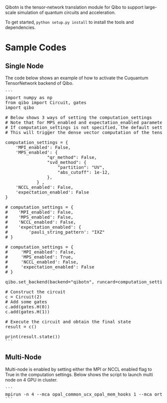 Qibotn is the tensor-network translation module for Qibo to support large-scale simulation of quantum circuits and acceleration.

To get started, `python setup.py install` to install the tools and dependencies.

# Sample Codes
## Single Node
The code below shows an example of how to activate the Cuquantum TensorNetwork backend of Qibo.
<pre>
```
import numpy as np
from qibo import Circuit, gates
import qibo

# Below shows 3 ways of setting the computation_settings
# Note that for MPS_enabled and expectation_enabled parameters the accepted inputs are boolean or a dictionary with the format shown below.
# If computation_settings is not specified, the default setting is used in which all booleans will be False. 
# This will trigger the dense vector computation of the tensornet.

computation_settings = {
    'MPI_enabled': False,
    'MPS_enabled': {
                "qr_method": False,
                "svd_method": {
                    "partition": "UV",
                    "abs_cutoff": 1e-12,
                },
            } ,
    'NCCL_enabled': False,
    'expectation_enabled': False
}

# computation_settings = {
#    'MPI_enabled': False,
#    'MPS_enabled': False,
#    'NCCL_enabled': False,
#    'expectation_enabled': {
#        'pauli_string_pattern': "IXZ"
# }

# computation_settings = {
#     'MPI_enabled': False,
#     'MPS_enabled': True,
#     'NCCL_enabled': False,
#     'expectation_enabled': False
# }

qibo.set_backend(backend="qibotn", runcard=computation_settings)

# Construct the circuit
c = Circuit(2)
# Add some gates
c.add(gates.H(0))
c.add(gates.H(1))

# Execute the circuit and obtain the final state
result = c()

print(result.state())
```
</pre>

## Multi-Node
Multi-node is enabled by setting either the MPI or NCCL enabled flag to True in the computation settings. Below shows the script to launch multi node on 4 GPU in cluster. 

<pre>
```
mpirun -n 4 --mca opal_common_ucx_opal_mem_hooks 1 --mca orte_base_help_aggregate 0 -mca btl ^openib  -hostfile $node_list python test.py
```
</pre>